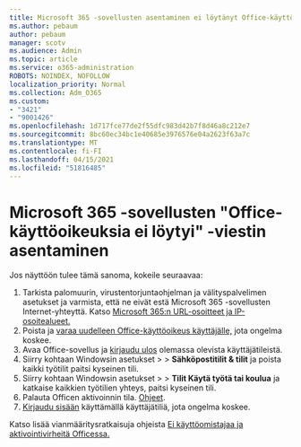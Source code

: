 ```yaml
---
title: Microsoft 365 -sovellusten asentaminen ei löytänyt Office-käyttöoikeuksiin liittyvää viestiä
ms.author: pebaum
author: pebaum
manager: scotv
ms.audience: Admin
ms.topic: article
ms.service: o365-administration
ROBOTS: NOINDEX, NOFOLLOW
localization_priority: Normal
ms.collection: Adm_O365
ms.custom:
- "3421"
- "9001426"
ms.openlocfilehash: 1d717fce77de2f55dfc983d42b7f8d46a8c212e7
ms.sourcegitcommit: 8bc60ec34bc1e40685e3976576e04a2623f63a7c
ms.translationtype: MT
ms.contentlocale: fi-FI
ms.lasthandoff: 04/15/2021
ms.locfileid: "51816485"
---
```

# <a name="fixing-the-microsoft-365-apps-couldnt-find-office-licenses-associated-message"></a>Microsoft 365 -sovellusten "Office-käyttöoikeuksia ei löytyi" -viestin asentaminen

Jos näyttöön tulee tämä sanoma, kokeile seuraavaa:

1. Tarkista palomuurin, virustentorjuntaohjelman ja välityspalvelimen asetukset ja varmista, että ne eivät estä Microsoft 365 -sovellusten Internet-yhteyttä. Katso [Microsoft 365:n URL-osoitteet ja IP-osoitealueet.](https://docs.microsoft.com/office365/enterprise/urls-and-ip-address-ranges)
2. Poista ja [varaa uudelleen Office-käyttöoikeus käyttäjälle,](https://docs.microsoft.com/microsoft-365/admin/manage/assign-licenses-to-users) jota ongelma koskee. 
3. Avaa Office-sovellus ja [kirjaudu ulos](https://support.office.com/article/5a20dc11-47e9-4b6f-945d-478cb6d92071) olemassa olevista käyttäjätileistä.
4. Siirry kohtaan Windowsin asetukset >  >  **Sähköpostitilit & tilit** ja poista kaikki työtilit paitsi kyseinen tili.
5. Siirry kohtaan Windowsin asetukset >  >  **Tilit Käytä työtä tai koulua** ja katkaise kaikkien työtilien yhteys, paitsi kyseinen tili.
6. Palauta Officen aktivoinnin tila. [Ohjeet](https://docs.microsoft.com/office365/troubleshoot/activation/reset-office-365-proplus-activation-state).
7. [Kirjaudu sisään](https://support.office.com/article/628ea040-f265-49de-b986-be09c3ebf8a9) käyttämällä käyttäjätiliä, jota ongelma koskee.

Katso lisää vianmääritysratkaisuja ohjeista [Ei käyttöomistajaa ja aktivointivirheitä Officessa.](https://support.office.com/Article/0d23d3c0-c19c-4b2f-9845-5344fedc4380)